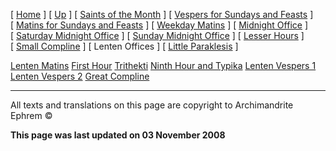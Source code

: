 \[ [Home](index.md) \] \[ [Up](horologion.md) \] \[ [Saints of the Month](saintsof.md) \] \[ [Vespers for Sundays and Feasts](vespers.md) \] \[ [Matins for Sundays and Feasts](mat-sun.md) \] \[ [Weekday Matins](weekday_matins.md) \] \[ [Midnight Office](midnight_office.md) \] \[ [Saturday Midnight Office](saturday_midnight_office.md) \] \[ [Sunday Midnight Office](sunday_midnight_office.md) \] \[ [Lesser Hours](lesser_hours.md) \] \[ [Small Compline](small_compline.md) \] \[ Lenten Offices \] \[ [Little Paraklesis](lit-parak.md) \]

[Lenten Matins](lenten_matins.md)
[First Hour](first_hour.md)
[Trithekti](trithekti.md)
[Ninth Hour and Typika](ninth_hour_and_typika.md)
[Lenten Vespers 1](lenten_vespers_1.md)
[Lenten Vespers 2](lenten_vespers_2.md)
[Great Compline](great_compline.md)

------------------------------------------------------------------------

All texts and translations on this page are copyright to
Archimandrite Ephrem ©

**This page was last updated on 03 November 2008**
